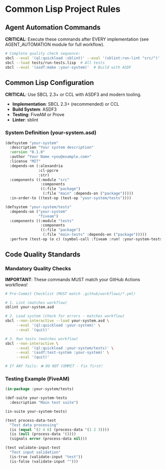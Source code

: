 <!-- LISP:START -->
# Common Lisp Project Rules

## Agent Automation Commands

**CRITICAL**: Execute these commands after EVERY implementation (see AGENT_AUTOMATION module for full workflow).

```bash
# Complete quality check sequence:
sbcl --eval '(ql:quickload :sblint)' --eval '(sblint:run-lint "src/")'  # Linting
sbcl --load tests/run-tests.lisp  # All tests
sbcl --eval '(asdf:make :your-system)'  # Build with ASDF
```

## Common Lisp Configuration

**CRITICAL**: Use SBCL 2.3+ or CCL with ASDF3 and modern tooling.

- **Implementation**: SBCL 2.3+ (recommended) or CCL
- **Build System**: ASDF3
- **Testing**: FiveAM or Prove
- **Linter**: sblint

### System Definition (your-system.asd)

```lisp
(defsystem "your-system"
  :description "Your system description"
  :version "0.1.0"
  :author "Your Name <you@example.com>"
  :license "MIT"
  :depends-on (:alexandria
               :cl-ppcre
               :str)
  :components ((:module "src"
                :components
                ((:file "package")
                 (:file "main" :depends-on ("package")))))
  :in-order-to ((test-op (test-op "your-system/tests"))))

(defsystem "your-system/tests"
  :depends-on ("your-system"
               "fiveam")
  :components ((:module "tests"
                :components
                ((:file "package")
                 (:file "main-tests" :depends-on ("package")))))
  :perform (test-op (o c) (symbol-call :fiveam :run! :your-system-tests)))
```

## Code Quality Standards

### Mandatory Quality Checks

**IMPORTANT**: These commands MUST match your GitHub Actions workflows!

```bash
# Pre-Commit Checklist (MUST match .github/workflows/*.yml)

# 1. Lint (matches workflow)
sblint your-system.asd

# 2. Load system (check for errors - matches workflow)
sbcl --non-interactive --load your-system.asd \
     --eval '(ql:quickload :your-system)' \
     --eval '(quit)'

# 3. Run tests (matches workflow)
sbcl --non-interactive \
     --eval '(ql:quickload :your-system/tests)' \
     --eval '(asdf:test-system :your-system)' \
     --eval '(quit)'

# If ANY fails: ❌ DO NOT COMMIT - Fix first!
```

### Testing Example (FiveAM)

```lisp
(in-package :your-system/tests)

(def-suite your-system-tests
  :description "Main test suite")

(in-suite your-system-tests)

(test process-data-test
  "Test data processing"
  (is (equal '(2 4 6) (process-data '(1 2 3))))
  (is (null (process-data '())))
  (signals error (process-data nil)))

(test validate-input-test
  "Test input validation"
  (is-true (validate-input "test"))
  (is-false (validate-input "")))
```

<!-- LISP:END -->

